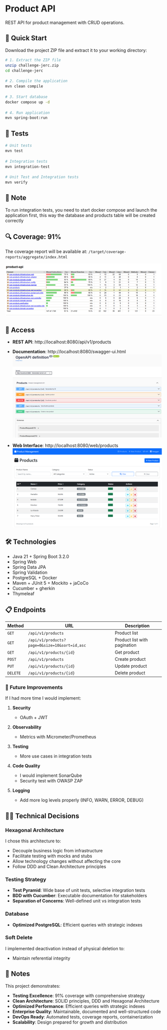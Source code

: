 # Product API

REST API for product management with CRUD operations.

## 🚀 Quick Start

Download the project ZIP file and extract it to your working directory:

```bash
# 1. Extract the ZIP file
unzip challenge-jerc.zip
cd challenge-jerc

# 2. Compile the application
mvn clean compile

# 3. Start database
docker compose up -d

# 4. Run application
mvn spring-boot:run
```

## 🧪 Tests

```bash
# Unit tests
mvn test

# Integration tests
mvn integration-test

# Unit Test and Integration tests
mvn verify
```

## 📝 Note
To run integration tests, you need to start docker compose and launch the application first, 
this way the database and products table will be created correctly

## 🔍 Coverage: 91%
The coverage report will be available at: `/target/coverage-reports/aggregate/index.html`

![coverage.png](images/coverage.png)

## 📱 Access

- **REST API**: http://localhost:8080/api/v1/products


- **Documentation**: http://localhost:8080/swagger-ui.html
![swagger.png](images/swagger.png)

- **Web Interface**: http://localhost:8080/web/products
![web.png](images/web.png)

## 🛠️ Technologies

- Java 21 + Spring Boot 3.2.0
- Spring Web
- Spring Data JPA
- Spring Validation
- PostgreSQL + Docker
- Maven + JUnit 5 + Mockito + jaCoCo
- Cucumber + gherkin
- Thymeleaf

## 📋 Endpoints

| Method | URL | Description                      |
|--------|----|----------------------------------|
| `GET` | `/api/v1/products` | Product list               |
| `GET` | `/api/v1/products?page=0&size=10&sort=id,asc` | Product list with pagination |
| `GET` | `/api/v1/products/{id}` | Get product                 |
| `POST` | `/api/v1/products` | Create product                   |
| `PUT` | `/api/v1/products/{id}` | Update product              |
| `DELETE` | `/api/v1/products/{id}` | Delete product                |


### 🔄 **Future Improvements**
If I had more time I would implement:

1. **Security**
   - OAuth + JWT     

2. **Observability**
   - Metrics with Micrometer/Prometheus   

3. **Testing**
   - More use cases in integration tests 

4. **Code Quality**
   - I would implement SonarQube
   - Security test with OWASP ZAP

5. **Logging**
   - Add more log levels properly (INFO, WARN, ERROR, DEBUG)
   
## 👨‍💻 Technical Decisions

### Hexagonal Architecture
I chose this architecture to:
- Decouple business logic from infrastructure
- Facilitate testing with mocks and stubs
- Allow technology changes without affecting the core
- Follow DDD and Clean Architecture principles

### Testing Strategy
- **Test Pyramid**: Wide base of unit tests, selective integration tests
- **BDD with Cucumber**: Executable documentation for stakeholders
- **Separation of Concerns**: Well-defined unit vs integration tests

### Database
- **Optimized PostgreSQL**: Efficient queries with strategic indexes

### Soft Delete
I implemented deactivation instead of physical deletion to:
- Maintain referential integrity


## 📝 Notes

This project demonstrates:
- **Testing Excellence**: 91% coverage with comprehensive strategy
- **Clean Architecture**: SOLID principles, DDD and Hexagonal Architecture
- **Optimized Performance**: Efficient queries with strategic indexes
- **Enterprise Quality**: Maintainable, documented and well-structured code
- **DevOps Ready**: Automated tests, coverage reports, containerization
- **Scalability**: Design prepared for growth and distribution